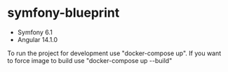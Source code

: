 # symfony-blueprint
* Symfony 6.1
* Angular 14.1.0

To run the project for development use "docker-compose up". If you want to force image to build use "docker-compose up --build"
